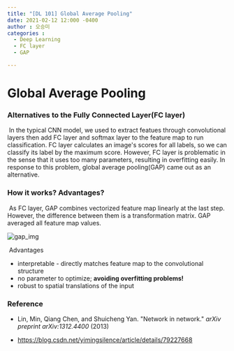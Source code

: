```yaml
---
title: "[DL 101] Global Average Pooling"
date: 2021-02-12 12:000 -0400
author : 오승미
categories :
  - Deep Learning
  - FC layer
  - GAP

---
```


# Global Average Pooling

### Alternatives to the Fully Connected Layer(FC layer)

​	In the typical CNN model, we used to extract featues through convolutional layers then add FC layer and softmax layer to the feature map to run classification. FC layer calculates an image's scores for all labels, so we can classify its label by the maximum score. However, FC layer is problematic in the sense that it uses too many parameters, resulting in overfitting easily. In response to this problem, global average pooling(GAP) came out as an alternative.

### How it works? Advantages?

​	As FC layer, GAP combines vectorized feature map linearly at the last step. However, the difference between them is a transformation matrix. GAP averaged all feature map values.	 

![gap_img](/Users/seungmi/Downloads/gap_img.jpeg)

​	Advantages

- interpretable - directly matches feature map to the convolutional structure
- no parameter to optimize; **avoiding overfitting problems!**
- robust to spatial translations of the input



### Reference

- Lin, Min, Qiang Chen, and Shuicheng Yan. "Network in network." *arXiv preprint arXiv:1312.4400* (2013)

- https://blog.csdn.net/yimingsilence/article/details/79227668

